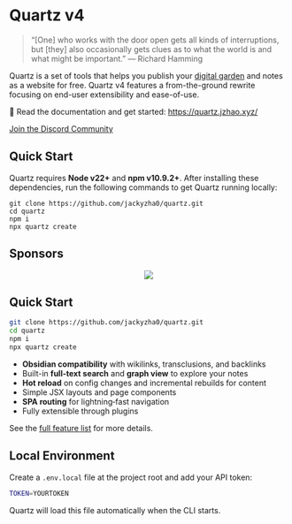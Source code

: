 # Quartz v4

> “[One] who works with the door open gets all kinds of interruptions, but [they] also occasionally gets clues as to what the world is and what might be important.” — Richard Hamming

Quartz is a set of tools that helps you publish your [digital garden](https://jzhao.xyz/posts/networked-thought) and notes as a website for free.
Quartz v4 features a from-the-ground rewrite focusing on end-user extensibility and ease-of-use.

🔗 Read the documentation and get started: https://quartz.jzhao.xyz/

[Join the Discord Community](https://discord.gg/cRFFHYye7t)

## Quick Start

Quartz requires **Node v22+** and **npm v10.9.2+**. After installing these
dependencies, run the following commands to get Quartz running locally:

```shell
git clone https://github.com/jackyzha0/quartz.git
cd quartz
npm i
npx quartz create
```

## Sponsors

  <p align="center">
    <a href="https://github.com/sponsors/jackyzha0">
      <img src="https://cdn.jsdelivr.net/gh/jackyzha0/jackyzha0/sponsorkit/sponsors.svg" />
    </a>
  </p>

## Quick Start

```bash
git clone https://github.com/jackyzha0/quartz.git
cd quartz
npm i
npx quartz create
```

- **Obsidian compatibility** with wikilinks, transclusions, and backlinks
- Built-in **full-text search** and **graph view** to explore your notes
- **Hot reload** on config changes and incremental rebuilds for content
- Simple JSX layouts and page components
- **SPA routing** for lightning‑fast navigation
- Fully extensible through plugins

See the [full feature list](docs/features/) for more details.

## Local Environment

Create a `.env.local` file at the project root and add your API token:

```bash
TOKEN=YOURTOKEN
```

Quartz will load this file automatically when the CLI starts.
